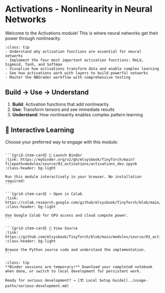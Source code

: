 # Activations - Nonlinearity in Neural Networks

Welcome to the Activations module! This is where neural networks get their power through nonlinearity.

```{admonition} 🎯 Learning Goals
:class: tip
- Understand why activation functions are essential for neural networks
- Implement the four most important activation functions: ReLU, Sigmoid, Tanh, and Softmax
- Visualize how activations transform data and enable complex learning
- See how activations work with layers to build powerful networks
- Master the NBGrader workflow with comprehensive testing
```


## Build → Use → Understand
1. **Build**: Activation functions that add nonlinearity
2. **Use**: Transform tensors and see immediate results
3. **Understand**: How nonlinearity enables complex pattern learning
## 🚀 Interactive Learning

Choose your preferred way to engage with this module:

````{grid} 1 2 3 3

```{grid-item-card} 🚀 Launch Binder
:link: https://mybinder.org/v2/gh/mlsysbook/TinyTorch/main?filepath=modules/source/03_activations/activations_dev.ipynb
:class-header: bg-light

Run this module interactively in your browser. No installation required!
```

```{grid-item-card} ⚡ Open in Colab  
:link: https://colab.research.google.com/github/mlsysbook/TinyTorch/blob/main/modules/source/03_activations/activations_dev.ipynb
:class-header: bg-light

Use Google Colab for GPU access and cloud compute power.
```

```{grid-item-card} 📖 View Source
:link: https://github.com/mlsysbook/TinyTorch/blob/main/modules/source/03_activations/activations_dev.py
:class-header: bg-light

Browse the Python source code and understand the implementation.
```

````

```{admonition} 💾 Save Your Progress
:class: tip
**Binder sessions are temporary!** Download your completed notebook when done, or switch to local development for persistent work.

Ready for serious development? → [🏗️ Local Setup Guide](../usage-paths/serious-development.md)
```

